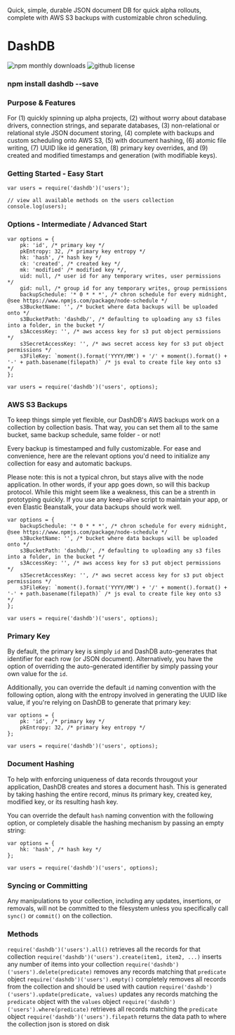 Quick, simple, durable JSON document DB for quick alpha rollouts, complete with AWS S3 backups with customizable chron scheduling.

# DashDB

![npm monthly downloads](https://img.shields.io/npm/dm/dashdb.svg)
![github license](https://img.shields.io/github/license/haseebnqureshi/dashdb.svg)

### npm install dashdb --save

### Purpose & Features
For (1) quickly spinning up alpha projects, (2) without worry about database drivers, connection strings, and separate databases, (3) non-relational or relational style JSON document storing, (4) complete with backups and custom scheduling onto AWS S3, (5) with document hashing, (6) atomic file writing, (7) UUID like id generation, (8) primary key overrides, and (9) created and modified timestamps and generation (with modifiable keys).

### Getting Started - Easy Start
```
var users = require('dashdb')('users');

// view all available methods on the users collection
console.log(users);
```

### Options - Intermediate / Advanced Start
```
var options = {
	pk: 'id', /* primary key */
	pkEntropy: 32, /* primary key entropy */
	hk: 'hash', /* hash key */
	ck: 'created', /* created key */
	mk: 'modified' /* modified key */,
	uid: null, /* user id for any temporary writes, user permissions */
	gid: null, /* group id for any temporary writes, group permissions
	backupSchedule: '* 0 * * *', /* chron schedule for every midnight, @see https://www.npmjs.com/package/node-schedule */
	s3BucketName: '', /* bucket where data backups will be uploaded onto */
	s3BucketPath: 'dashdb/', /* defaulting to uploading any s3 files into a folder, in the bucket */
	s3AccessKey: '', /* aws access key for s3 put object permissions */
	s3SecretAccessKey: '', /* aws secret access key for s3 put object permissions */
	s3FileKey: `moment().format('YYYY/MM') + '/' + moment().format() + '-' + path.basename(filepath)` /* js eval to create file key onto s3 */
};

var users = require('dashdb')('users', options);
```

### AWS S3 Backups
To keep things simple yet flexible, our DashDB's AWS backups work on a collection by collection basis. That way, you can set them all to the same bucket, same backup schedule, same folder - or not!

Every backup is timestamped and fully customizable. For ease and convenience, here are the relevant options you'd need to initialize any collection for easy and automatic backups.

Please note: this is not a typical chron, but stays alive with the node application. In other words, if your app goes down, so will this backup protocol. While this might seem like a weakness, this can be a strenth in prototyping quickly. If you use any keep-alive script to maintain your app, or even Elastic Beanstalk, your data backups should work well.

```
var options = {
	backupSchedule: '* 0 * * *', /* chron schedule for every midnight, @see https://www.npmjs.com/package/node-schedule */
	s3BucketName: '', /* bucket where data backups will be uploaded onto */
	s3BucketPath: 'dashdb/', /* defaulting to uploading any s3 files into a folder, in the bucket */
	s3AccessKey: '', /* aws access key for s3 put object permissions */
	s3SecretAccessKey: '', /* aws secret access key for s3 put object permissions */
	s3FileKey: `moment().format('YYYY/MM') + '/' + moment().format() + '-' + path.basename(filepath)` /* js eval to create file key onto s3 */
};

var users = require('dashdb')('users', options);
```

### Primary Key
By default, the primary key is simply ```id``` and DashDB auto-generates that identifier for each row (or JSON document). Alternatively, you have the option of overriding the auto-generated identifier by simply passing your own value for the ```id```.

Additionally, you can override the default ```id``` naming convention with the following option, along with the entropy involved in generating the UUID like value, if you're relying on DashDB to generate that primary key:

```
var options = {
	pk: 'id', /* primary key */
	pkEntropy: 32, /* primary key entropy */
};

var users = require('dashdb')('users', options);
```

### Document Hashing
To help with enforcing uniqueness of data records througout your application, DashDB creates and stores a document hash. This is generated by taking hashing the entire record, minus its primary key, created key, modified key, or its resulting hash key.

You can override the default ```hash``` naming convention with the following option, or completely disable the hashing mechanism by passing an empty string:

```
var options = {
	hk: 'hash', /* hash key */
};

var users = require('dashdb')('users', options);
```

### Syncing or Committing
Any manipulations to your collection, including any updates, insertions, or removals, will not be committed to the filesystem unless you specifically call ```sync()``` or ```commit()``` on the collection.

### Methods
```require('dashdb')('users').all()``` retrieves all the records for that collection
```require('dashdb')('users').create(item1, item2, ...)``` inserts any number of items into your collection
```require('dashdb')('users').delete(predicate)``` removes any records matching that ```predicate``` object
```require('dashdb')('users').empty()``` completely removes all records from the collection and should be used with caution
```require('dashdb')('users').update(predicate, values)``` updates any records matching the ```predicate``` object with the ```values``` object
```require('dashdb')('users').where(predicate)``` retrieves all records matching the ```predicate``` object
```require('dashdb')('users').filepath``` returns the data path to where the collection json is stored on disk
